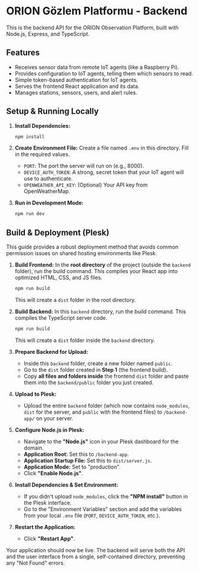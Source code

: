 # ORION Gözlem Platformu - Backend

This is the backend API for the ORION Observation Platform, built with Node.js, Express, and TypeScript.

## Features

-   Receives sensor data from remote IoT agents (like a Raspberry Pi).
-   Provides configuration to IoT agents, telling them which sensors to read.
-   Simple token-based authentication for IoT agents.
-   Serves the frontend React application and its data.
-   Manages stations, sensors, users, and alert rules.

## Setup & Running Locally

1.  **Install Dependencies:**
    ```bash
    npm install
    ```

2.  **Create Environment File:**
    Create a file named `.env` in this directory. Fill in the required values.
    -   `PORT`: The port the server will run on (e.g., 8000).
    -   `DEVICE_AUTH_TOKEN`: A strong, secret token that your IoT agent will use to authenticate.
    -   `OPENWEATHER_API_KEY`: (Optional) Your API key from OpenWeatherMap.

3.  **Run in Development Mode:**
    ```bash
    npm run dev
    ```

## Build & Deployment (Plesk)

This guide provides a robust deployment method that avoids common permission issues on shared hosting environments like Plesk.

1.  **Build Frontend:**
    In the **root directory** of the project (outside the `backend` folder), run the build command. This compiles your React app into optimized HTML, CSS, and JS files.
    ```bash
    npm run build
    ```
    This will create a `dist` folder in the root directory.

2.  **Build Backend:**
    In this `backend` directory, run the build command. This compiles the TypeScript server code.
    ```bash
    npm run build
    ```
    This will create a `dist` folder inside the `backend` directory.

3.  **Prepare Backend for Upload:**
    -   Inside this `backend` folder, create a new folder named `public`.
    -   Go to the `dist` folder created in **Step 1** (the frontend build).
    -   Copy **all files and folders inside** the frontend `dist` folder and paste them into the `backend/public` folder you just created.

4.  **Upload to Plesk:**
    -   Upload the entire `backend` folder (which now contains `node_modules`, `dist` for the server, and `public` with the frontend files) to `/backend-app/` on your server.

5.  **Configure Node.js in Plesk:**
    -   Navigate to the **"Node.js"** icon in your Plesk dashboard for the domain.
    -   **Application Root:** Set this to `/backend-app`.
    -   **Application Startup File:** Set this to `dist/server.js`.
    -   **Application Mode:** Set to "production".
    -   Click **"Enable Node.js"**.

6.  **Install Dependencies & Set Environment:**
    -   If you didn't upload `node_modules`, click the **"NPM install"** button in the Plesk interface.
    -   Go to the "Environment Variables" section and add the variables from your local `.env` file (`PORT`, `DEVICE_AUTH_TOKEN`, etc.).

7.  **Restart the Application:**
    -   Click **"Restart App"**.

Your application should now be live. The backend will serve both the API and the user interface from a single, self-contained directory, preventing any "Not Found" errors.